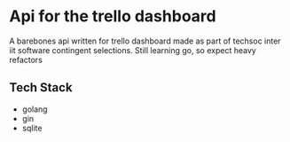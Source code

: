 # Api for the trello dashboard
A barebones api written for trello dashboard made as part of techsoc inter iit software contingent selections. Still learning go, so expect heavy refactors

## Tech Stack
- golang
- gin
- sqlite
